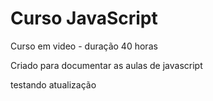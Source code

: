 # Curso JavaScript
 Curso em video - duração 40 horas

 Criado para documentar as aulas de javascript

testando atualização
